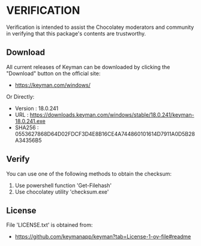 # VERIFICATION
Verification is intended to assist the Chocolatey moderators and community in verifying that this package's contents are trustworthy.

## Download
All current releases of Keyman can be downloaded by clicking the "Download"
button on the official site:

- https://keyman.com/windows/

Or Directly:

- Version : 18.0.241
- URL     : https://downloads.keyman.com/windows/stable/18.0.241/keyman-18.0.241.exe
- SHA256  : 0553627868D64D02FDCF3D4E8B16CE4A744860101614D7911A0D5B28A34356B5

## Verify
You can use one of the following methods to obtain the checksum:
1. Use powershell function 'Get-Filehash'
2. Use chocolatey utility 'checksum.exe'


## License
File 'LICENSE.txt' is obtained from:
- https://github.com/keymanapp/keyman?tab=License-1-ov-file#readme
